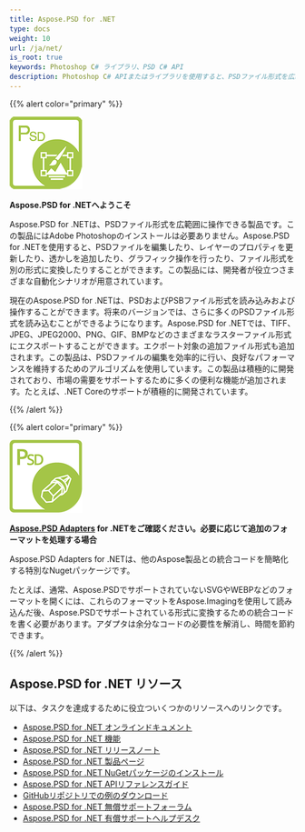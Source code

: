 ```yaml
---
title: Aspose.PSD for .NET
type: docs
weight: 10
url: /ja/net/
is_root: true
keywords: Photoshop C# ライブラリ、PSD C# API
description: Photoshop C# APIまたはライブラリを使用すると、PSDファイル形式を広範囲に操作できます。Adobe Photoshopのインストールは必要ありません。PSDおよびPSBファイル形式を読み込み、操作してTIFF、JPEG、JPEG2000、PNG、GIF、BMPなどのさまざまなラスターファイル形式に変換することができます。
--- 
```


{{% alert color="primary" %}} 

**![Aspose.PSD for .NET Product Logo](home_1.png)**

**Aspose.PSD for .NETへようこそ**

Aspose.PSD for .NETは、PSDファイル形式を広範囲に操作できる製品です。この製品にはAdobe Photoshopのインストールは必要ありません。Aspose.PSD for .NETを使用すると、PSDファイルを編集したり、レイヤーのプロパティを更新したり、透かしを追加したり、グラフィック操作を行ったり、ファイル形式を別の形式に変換したりすることができます。この製品には、開発者が役立つさまざまな自動化シナリオが用意されています。

現在のAspose.PSD for .NETは、PSDおよびPSBファイル形式を読み込みおよび操作することができます。将来のバージョンでは、さらに多くのPSDファイル形式を読み込むことができるようになります。Aspose.PSD for .NETでは、TIFF、JPEG、JPEG2000、PNG、GIF、BMPなどのさまざまなラスターファイル形式にエクスポートすることができます。エクポート対象の追加ファイル形式も追加されます。この製品は、PSDファイルの編集を効率的に行い、良好なパフォーマンスを維持するためのアルゴリズムを使用しています。この製品は積極的に開発されており、市場の需要をサポートするために多くの便利な機能が追加されます。たとえば、.NET Coreのサポートが積極的に開発されています。

{{% /alert %}} 

{{% alert color="primary" %}} 

**![Aspose.PSD for Adapters for .NET Product Logo](aspose_psd-for-net-adapter.png)**

**[Aspose.PSD Adapters](/psd/ja/net/adapters) for .NETをご確認ください。必要に応じて追加のフォーマットを処理する場合**

Aspose.PSD Adapters for .NETは、他のAspose製品との統合コードを簡略化する特別なNugetパッケージです。

たとえば、通常、Aspose.PSDでサポートされていないSVGやWEBPなどのフォーマットを開くには、これらのフォーマットをAspose.Imagingを使用して読み込んだ後、Aspose.PSDでサポートされている形式に変換するための統合コードを書く必要があります。アダプタは余分なコードの必要性を解消し、時間を節約できます。

{{% /alert %}} 

## **Aspose.PSD for .NET リソース**

以下は、タスクを達成するために役立ついくつかのリソースへのリンクです。

- [Aspose.PSD for .NET オンラインドキュメント](/psd/ja/net/)
- [Aspose.PSD for .NET 機能](/psd/ja/net/features/)
- [Aspose.PSD for .NET リリースノート](/psd/ja/net/release-notes/)
- [Aspose.PSD for .NET 製品ページ](https://products.aspose.com/psd/net)
- [Aspose.PSD for .NET NuGetパッケージのインストール](https://www.nuget.org/packages/Aspose.PSD/)
- [Aspose.PSD for .NET APIリファレンスガイド](https://reference.aspose.com/net/psd)
- [GitHubリポジトリでの例のダウンロード](https://github.com/aspose-psd/Aspose.PSD-for-.NET)
- [Aspose.PSD for .NET 無償サポートフォーラム](https://forum.aspose.com/c/psd)
- [Aspose.PSD for .NET 有償サポートヘルプデスク](https://helpdesk.aspose.com/)

